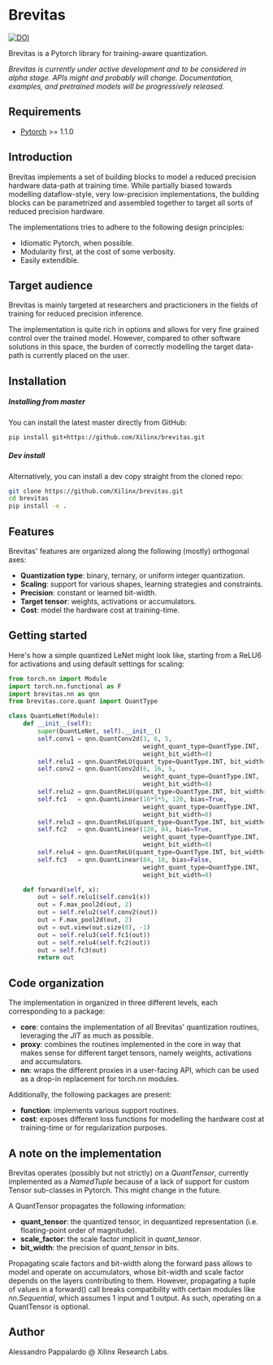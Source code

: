 # Brevitas

[![DOI](https://zenodo.org/badge/140494324.svg)](https://zenodo.org/badge/latestdoi/140494324)

Brevitas is a Pytorch library for training-aware quantization.

*Brevitas is currently under active development and to be considered in alpha stage. APIs might and probably will change. Documentation, examples, and pretrained models will be progressively released.*

## Requirements
* [Pytorch](https://pytorch.org) >= 1.1.0

## Introduction

Brevitas implements a set of building blocks to model a reduced precision hardware data-path at training time.
While partially biased towards modelling dataflow-style, very low-precision implementations, the building blocks can be parametrized and assembled together to target all sorts of reduced precision hardware.

The implementations tries to adhere to the following design principles:
- Idiomatic Pytorch, when possible.
- Modularity first, at the cost of some verbosity.
- Easily extendible.

## Target audience
Brevitas is mainly targeted at researchers and practicioners in the fields of training for reduced precision inference. 

The implementation is quite rich in options and allows for very fine grained control over the trained model. 
However, compared to other software solutions in this space, the burden of correctly modelling the target data-path is currently placed on the user. 


## Installation

##### Installing from master

You can install the latest master directly from GitHub:
```bash
pip install git+https://github.com/Xilinx/brevitas.git
```

##### Dev install

Alternatively, you can install a dev copy straight from the cloned repo:

```bash
git clone https://github.com/Xilinx/brevitas.git
cd brevitas
pip install -e .
```

## Features

Brevitas' features are organized along the following (mostly) orthogonal axes:

- **Quantization type**: binary, ternary, or uniform integer quantization.
- **Scaling**: support for various shapes, learning strategies and constraints.
- **Precision**: constant or learned bit-width.
- **Target tensor**: weights, activations or accumulators.
- **Cost**: model the hardware cost at training-time.


## Getting started

Here's how a simple quantized LeNet might look like, starting from a ReLU6 for activations and using default settings for scaling:


```python
from torch.nn import Module
import torch.nn.functional as F
import brevitas.nn as qnn
from brevitas.core.quant import QuantType

class QuantLeNet(Module):
    def __init__(self):
        super(QuantLeNet, self).__init__()
        self.conv1 = qnn.QuantConv2d(3, 6, 5, 
                                     weight_quant_type=QuantType.INT, 
                                     weight_bit_width=8)
        self.relu1 = qnn.QuantReLU(quant_type=QuantType.INT, bit_width=8, max_val=6)
        self.conv2 = qnn.QuantConv2d(6, 16, 5, 
                                     weight_quant_type=QuantType.INT, 
                                     weight_bit_width=8)
        self.relu2 = qnn.QuantReLU(quant_type=QuantType.INT, bit_width=8, max_val=6)
        self.fc1   = qnn.QuantLinear(16*5*5, 120, bias=True, 
                                     weight_quant_type=QuantType.INT, 
                                     weight_bit_width=8)
        self.relu3 = qnn.QuantReLU(quant_type=QuantType.INT, bit_width=8, max_val=6)
        self.fc2   = qnn.QuantLinear(120, 84, bias=True, 
                                     weight_quant_type=QuantType.INT, 
                                     weight_bit_width=8)
        self.relu4 = qnn.QuantReLU(quant_type=QuantType.INT, bit_width=8, max_val=6)
        self.fc3   = qnn.QuantLinear(84, 10, bias=False, 
                                     weight_quant_type=QuantType.INT, 
                                     weight_bit_width=8)

    def forward(self, x):
        out = self.relu1(self.conv1(x))
        out = F.max_pool2d(out, 2)
        out = self.relu2(self.conv2(out))
        out = F.max_pool2d(out, 2)
        out = out.view(out.size(0), -1)
        out = self.relu3(self.fc1(out))
        out = self.relu4(self.fc2(out))
        out = self.fc3(out)
        return out
```

## Code organization

The implementation in organized in three different levels, each corresponding to a package:
- **core**: contains the implementation of all Brevitas' quantization routines, leveraging the *JIT* as much as possible.
- **proxy**: combines the routines implemented in the core in way that makes sense for different target tensors, namely weights, activations and accumulators.
- **nn**: wraps the different proxies in a user-facing API, which can be used as a drop-in replacement for torch.nn modules. 

Additionally, the following packages are present:
- **function**: implements various support routines.
- **cost**: exposes different loss functions for modelling the hardware cost at training-time or for regularization purposes. 

## A note on the implementation

Brevitas operates (possibly but not strictly) on a *QuantTensor*, currently implemented as a *NamedTuple* because of a lack of support for custom Tensor sub-classes in Pytorch. This might change in the future.

A QuantTensor propagates the following information:
- **quant_tensor**: the quantized tensor, in dequantized representation (i.e. floating-point order of magnitude).
- **scale_factor**: the scale factor implicit in *quant_tensor*.
- **bit_width**: the precision of *quant_tensor* in bits. 

Propagating scale factors and bit-width along the forward pass allows to model and operate on accumulators, whose bit-width and scale factor depends on the layers contributing to them. 
However, propagating a tuple of values in a forward() call breaks compatibility with certain modules like *nn.Sequential*, which assumes 1 input and 1 output. As such, operating on a QuantTensor is optional.


## Author

Alessandro Pappalardo @ Xilinx Research Labs.
